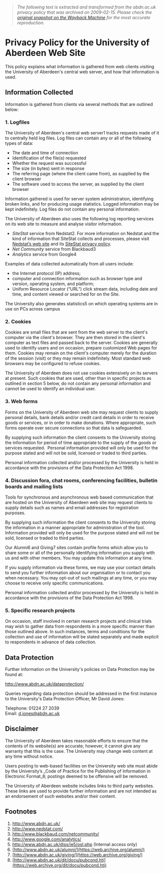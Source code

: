 > *The following text is extracted and transformed from the abdn.ac.uk privacy policy that was archived on 2009-02-15. Please check the [original snapshot on the Wayback Machine](https://web.archive.org/web/20090215093952id_/http%3A//www.abdn.ac.uk/dit/docu/privacy.shtml) for the most accurate reproduction.*

# Privacy Policy for the University of Aberdeen Web Site

This policy explains what information is gathered from web clients visiting the University of Aberdeen's central web server, and how that information is used. 

## Information Collected

Information is gathered from clients via several methods that are outlined below:

### 1\. Logfiles 

The University of Aberdeen's central web server1 tracks requests made of it to centrally held log files. Log files can contain any or all of the following types of data:

  * The date and time of connection
  * Identification of the file(s) requested
  * Whether the request was successful
  * The size (in bytes) sent in response
  * The referring page (where the client came from), as supplied by the client browser
  * The software used to access the server, as supplied by the client browser



Information gathered is used for server system administration, identifying broken links, and for producing usage statistics. Logged information may be kept indefinitely. Log files do not contain any personal information.

The University of Aberdeen also uses the following log reporting services on its web site to measure and analyse visitor information.

  * _SiteStat_ service from Nedstat2. For more information on Nedstat and the kind of information that SiteStat collects and processes, please visit  [Nedstat’s web site](http://www.nedstat.com/) and its [SiteStat privacy policy](http://siteview.nedstat.nl/html/5.00/downloads/sitestat_privacy_policy_EN.pdf).
  * _Net Community_ service from Blackbaud3
  * _Analytics_ service from Google4



Examples of data collected automatically from all users include:

  * the Internet protocol (IP) address; 
  * computer and connection information such as browser type and version, operating system, and platform; 
  * Uniform Resource Locator (“URL”) click stream data, including date and time, and content viewed or searched for on the Site. 



The University also generates statistics5 on which operating systems are in use on PCs across campus

### 2. Cookies

Cookies are small files that are sent from the web server to the client's computer via the client's browser. They are then stored in the client's computer as text files and passed back to the server. Cookies are generally used to identify users and on occasion, prepare customized Web pages for them. Cookies may remain on the client's computer merely for the duration of the session (visit) or they may remain indefinitely. Most standard web browsers may be configured to refuse cookies.

The University of Aberdeen does not use cookies extensively on its servers at present. Such cookies that are used, other than in specific projects as outlined in section 5 below, do not contain any personal information and cannot be used to identify an individual user.

### 3\. Web forms

Forms on the University of Aberdeen web site may request clients to supply personal details, bank details and/or credit card details in order to receive goods or services, or in order to make donations. Where appropriate, such forms operate over secure connections so that data is safeguarded.

By supplying such information the client consents to the University storing the information for period of time appropriate to the supply of the goods or services requested.  Personal information provided will only be used for the purpose stated and will not be sold, licensed or traded to third parties.

Personal information collected and/or processed by the University is held in accordance with the provisions of the Data Protection Act 1998.

### 4\. Discussion fora, chat rooms, conferencing facilities, bulletin boards and mailing lists

Tools for synchronous and asynchronous web based communication that are hosted on the University of Aberdeen web site may request clients to supply details such as names and email addresses for registration purposes. 

By supplying such information the client consents to the University storing the information in a manner appropriate for administration of the tool. Information provided will only be used for the purpose stated and will not be sold, licensed or traded to third parties.

Our Alumni6 and Giving7 sites contain profile forms which allow you to share some or all of the personally identifying information you supply with us and with other members. You may update this information at any time.

If you supply information via these forms, we may use your contact details to send you further information about our organisation or to contact you when necessary. You may opt-out of such mailings at any time, or you may choose to receive only specific communications. 

Personal information collected and/or processed by the University is held in accordance with the provisions of the Data Protection Act 1998.

### 5\. Specific research projects

On occasion, staff involved in certain research projects and clinical trials may wish to gather data from respondents in a more specific manner than those outlined above. In such instances, terms and conditions for the collection and use of information will be stated separately and made explicit to respondents in advance of data collection.

## Data Protection

Further information on the University's policies on Data Protection may be found at:

<http://www.abdn.ac.uk/dataprotection/>

Queries regarding data protection should be addressed in the first instance to the University's Data Protection Officer, Mr David Jones:

Telephone: 01224 27 2039  
Email: [d.jones@abdn.ac.uk](mailto:d.jones@abdn.ac.uk)

## Disclaimer 

The University of Aberdeen takes reasonable efforts to ensure that the contents of its website(s) are accurate; however, it cannot give any warranty that this is the case. The University may change web content at any time without notice. 

Users posting to web-based facilities on the University web site must abide by the University’s _Code of Practice for the Publishing of Information in Electronic Format_8; postings deemed to be offensive will be removed.

The University of Aberdeen website includes links to third party websites. These links are used to provide further information and are not intended as an endorsement of such websites and/or their content. 

## Footnotes

  1. <http://www.abdn.ac.uk/>
  2. <http://www.nedstat.com/>
  3. <http://www.blackbaud.com/netcommunity/>
  4. <http://www.google.com/analytics/>
  5. <http://www.abdn.ac.uk/diss/ie5/osl.php> (Internal access only) 
  6. [http://www.abdn.ac.uk/alumni/](https://web.archive.org/alumni/)
  7. [http://www.abdn.ac.uk/giving/](https://web.archive.org/giving/)
  8. [http://www.abdn.ac.uk/dit/docu/pubcond.hti](https://web.archive.org/dit/docu/pubcond.hti)


